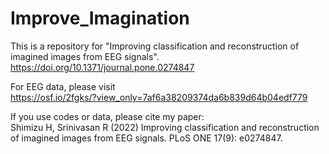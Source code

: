 # Improve_Imagination
This is a repository for "Improving classification and reconstruction of imagined images from EEG signals".  
https://doi.org/10.1371/journal.pone.0274847

For EEG data, please visit  
https://osf.io/2fgks/?view_only=7af6a38209374da6b839d64b04edf779

If you use codes or data, please cite my paper:  
Shimizu H, Srinivasan R (2022) Improving classification and reconstruction of imagined images from EEG signals. PLoS ONE 17(9): e0274847.
